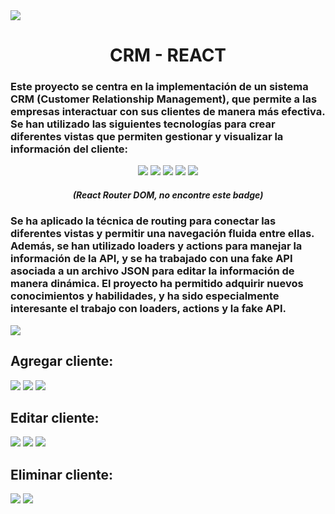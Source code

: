 <img src="https://media.licdn.com/dms/image/D4D16AQH25-XOqtNqdw/profile-displaybackgroundimage-shrink_350_1400/0/1674605075018?e=1682553600&v=beta&t=TNnw0RWEzWxbOiMtQRaWr1W8Z4XI15oyyJBzzCIGgzc"/>

<h1 align="center" > CRM - REACT </h1>

<h3> 
Este proyecto se centra en la implementación de un sistema CRM (Customer Relationship Management), que permite a las empresas interactuar con sus clientes de manera más efectiva. Se han utilizado las siguientes tecnologías para crear diferentes vistas que permiten gestionar y visualizar la información del cliente: 
</h3>



<div align="center">

 <img src="https://img.shields.io/badge/React-20232A?style=for-the-badge&logo=react&logoColor=61DAFB">
 
 <img src="https://img.shields.io/badge/React_Router-CA4245?style=for-the-badge&logo=react-router&logoColor=white"> 
 
 <img src="https://img.shields.io/badge/Vite-B73BFE?style=for-the-badge&logo=vite&logoColor=FFD62E">
 
 <img src="https://img.shields.io/badge/Tailwind_CSS-38B2AC?style=for-the-badge&logo=tailwind-css&logoColor=white">
 
 <img src="https://img.shields.io/badge/json-5E5C5C?style=for-the-badge&logo=json&logoColor=white">

</div>

<h5 align="center" >(React Router DOM, no encontre este badge)</h5>

<h3> 
Se ha aplicado la técnica de routing para conectar las diferentes vistas y permitir una navegación fluida entre ellas. Además, se han utilizado loaders y actions para manejar la información de la API, y se ha trabajado con una fake API asociada a un archivo JSON para editar la información de manera dinámica. El proyecto ha permitido adquirir nuevos conocimientos y habilidades, y ha sido especialmente interesante el trabajo con loaders, actions y la fake API.
</h3>

<img src="https://i.ibb.co/NWxZqZn/Captura-desde-2023-03-15-19-20-01.png"/>
<h2>Agregar cliente:</h2>
<img src="https://i.ibb.co/MNgL7Vp/Captura-desde-2023-03-15-19-19-55.png"/>
<img src="https://i.ibb.co/PZmHwsj/Captura-desde-2023-03-15-19-20-35.png"/>
<img src="https://i.ibb.co/6Bq2HzJ/Captura-desde-2023-03-15-19-20-38.png"/>
<h2>Editar cliente:</h2>
<img src="https://i.ibb.co/yYgxrvL/Captura-desde-2023-03-15-19-20-43.png"/>
<img src="https://i.ibb.co/pRWC7HX/Captura-desde-2023-03-15-19-20-52.png"/>
<img src="https://i.ibb.co/HKpdSXc/Captura-desde-2023-03-15-19-20-55.png"/>
<h2>Eliminar cliente:</h2>
<img src="https://i.ibb.co/4VQ9vXT/Captura-desde-2023-03-15-19-21-05.png"/>
<img src="https://i.ibb.co/H47n46s/Captura-desde-2023-03-15-19-21-07.png"/>

